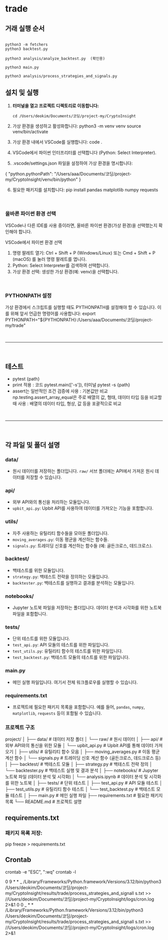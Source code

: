 # trade

## 거래 실행 순서

```

python3 -m fetchers
python3 backtest.py

python3 analysis/analyze_backtest.py  (확인용)

python3 main.py

python3 analysis/process_strategies_and_signals.py

```

## 설치 및 실행

1. **터미널을 열고 프로젝트 디렉토리로 이동합니다:**

    ```
    cd /Users/deokim/Documents/코딩/project-my/CryptoInsight
    ```

2. 가상 환경을 생성하고 활성화합니다:
   python3 -m venv venv
   source venv/bin/activate

3. 가상 환경 내에서 VSCode를 실행합니다:
   code .

4. VSCode에서 파이썬 인터프리터를 선택합니다 (Python: Select Interpreter).

5. .vscode/settings.json 파일을 설정하여 가상 환경을 명시합니다:

{
"python.pythonPath": "/Users/aaa/Documents/코딩/project-my/CryptoInsight/venv/bin/python"
}

6. 필요한 패키지를 설치합니다:
   pip install pandas matplotlib numpy requests

<br>

### 올바른 파이썬 환경 선택

VSCode나 다른 IDE를 사용 중이라면, 올바른 파이썬 환경(가상 환경)을 선택했는지 확인해야 합니다.

VSCode에서 파이썬 환경 선택

1. 명령 팔레트 열기: Ctrl + Shift + P (Windows/Linux) 또는 Cmd + Shift + P (macOS) 를 눌러 명령 팔레트를 엽니다.
2. Python: Select Interpreter를 검색하여 선택합니다.
3. 가상 환경 선택: 생성한 가상 환경(예: venv)을 선택합니다.

<br>

### PYTHONPATH 설정

가상 환경에서 스크립트를 실행할 때도 PYTHONPATH를 설정해야 할 수 있습니다. 이를 위해 앞서 언급한 명령어를 사용합니다:
export PYTHONPATH="${PYTHONPATH}:/Users/aaa/Documents/코딩/project-my/trade"

<br>

---

<br>

## 테스트

-   pytest {path}
-   print 적용 : 코드 pytest.main(['-s']), 터미널 pytest -s {path}
-   assert는 일반적인 조건 검증에 사용 : 기본값만 비교
    np.testing.assert_array_equal은 주로 배열의 값, 형태, 데이터 타입 등을 비교할 때 사용 : 배열의 데이터 타입, 형상, 값 등을 포괄적으로 비교

<br>

---

<br>

## 각 파일 및 폴더 설명

### data/

-   원시 데이터를 저장하는 폴더입니다. `raw/` 서브 폴더에는 API에서 가져온 원시 데이터를 저장할 수 있습니다.

### api/

-   외부 API와의 통신을 처리하는 모듈입니다.
-   `upbit_api.py`: Upbit API를 사용하여 데이터를 가져오는 기능을 포함합니다.

### utils/

-   자주 사용하는 유틸리티 함수들을 모아둔 폴더입니다.
-   `moving_averages.py`: 이동 평균을 계산하는 함수들.
-   `signals.py`: 트레이딩 신호를 계산하는 함수들 (예: 골든크로스, 데드크로스).

### backtest/

-   백테스트를 위한 모듈입니다.
-   `strategy.py`: 백테스트 전략을 정의하는 모듈입니다.
-   `backtester.py`: 백테스트를 실행하고 결과를 분석하는 모듈입니다.

### notebooks/

-   Jupyter 노트북 파일을 저장하는 폴더입니다. 데이터 분석과 시각화를 위한 노트북 파일을 포함합니다.

### tests/

-   단위 테스트를 위한 모듈입니다.
-   `test_api.py`: API 모듈의 테스트를 위한 파일입니다.
-   `test_utils.py`: 유틸리티 함수의 테스트를 위한 파일입니다.
-   `test_backtest.py`: 백테스트 모듈의 테스트를 위한 파일입니다.

### main.py

-   메인 실행 파일입니다. 여기서 전체 워크플로우를 실행할 수 있습니다.

### requirements.txt

-   프로젝트에 필요한 패키지 목록을 포함합니다. 예를 들어, `pandas`, `numpy`, `matplotlib`, `requests` 등이 포함될 수 있습니다.

### 프로젝트 구조

project/
│
├── data/ # 데이터 저장 폴더
│ └── raw/ # 원시 데이터
│
├── api/ # 외부 API와의 통신을 위한 모듈
│ └── upbit_api.py # Upbit API를 통해 데이터 가져오기
│
├── utils/ # 유틸리티 함수 모음
│ ├── moving_averages.py # 이동 평균 계산 함수
│ └── signals.py # 트레이딩 신호 계산 함수 (골든크로스, 데드크로스 등)
│
├── backtest/ # 백테스트 모듈
│ ├── strategy.py # 백테스트 전략 정의
│ └── backtester.py # 백테스트 실행 및 결과 분석
│
├── notebooks/ # Jupyter 노트북 파일 (데이터 분석 및 시각화)
│ └── analysis.ipynb # 데이터 분석 및 시각화를 위한 노트북
│
├── tests/ # 단위 테스트
│ ├── test_api.py # API 모듈 테스트
│ ├── test_utils.py # 유틸리티 함수 테스트
│ └── test_backtest.py # 백테스트 모듈 테스트
│
├── main.py # 메인 실행 파일
├── requirements.txt # 필요한 패키지 목록
└── README.md # 프로젝트 설명

## requirements.txt

### 패키지 목록 저장:

pip freeze > requirements.txt

## Crontab

crontab -e
"ESC", ":wq"
crontab -l

0 9 \* \* _ /Library/Frameworks/Python.framework/Versions/3.12/bin/python3 /Users/deokim/Documents/코딩/project-my/CryptoInsight/results/trade/process_strategies_and_signall
s.txt >> //Users/deokim/Documents/코딩/project-my/CryptoInsight/logs/cron.log 2>&1
0 0 _ \* \* /Library/Frameworks/Python.framework/Versions/3.12/bin/python3 /Users/deokim/Documents/코딩/project-my/CryptoInsight/results/trade/process_strategies_and_signall
s.txt >> //Users/deokim/Documents/코딩/project-my/CryptoInsight/logs/cron.log 2>&1

